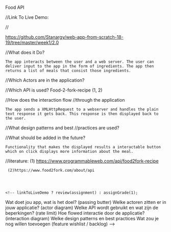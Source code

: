 Food API

//Link To Live Demo:


//
<!-- ![Image of the Landing View](relative/path/to/img.jpg?raw=true "Landing View") -->

https://github.com/Stanargy/web-app-from-scratch-18-19/tree/master/week1/2.0

//What does it Do?

    The app interacts between the user and a web server. The user can deliver input to the app in the form of ingredients. The app then returns a list of meals that consist those ingredients.

    

//Which Actors are in the application?


//Which API is used?
    Food-2-fork-recipe (1, 2)


//How does the interaction flow //through the application

    The app sends a XMLHttpRequest to a webserver and handles the plain text response it gets back. This response is then displayed back to the user.

//What design patterns and best //practices are used?



//What should be added in the future?

    Functionality that makes the displayed results a interactable button which on click displays more information about the meal. 

//literature:
     (1)    https://www.programmableweb.com/api/food2fork-recipe

     (2)https://www.food2fork.com/about/api


    

    <!-- linkToLiveDemo ? review(assignment) : assignGrade(1);
Wat doet jou app, wat is het doel? (passing butter)
Welke actoren zitten er in jouw applicatie? (actor diagram)
Welke API wordt gebruikt en wat zijn de beperkingen? (rate limit)
Hoe flowed interactie door de applicatie? (interaction diagram)
Welke design patterns en best practices
Wat zou je nog willen toevoegen (feature wishlist / backlog) -->